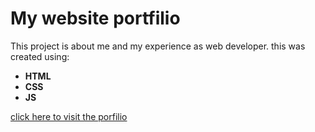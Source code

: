 # My website portfilio

This project is about me and my experience as web developer. this was created using:

- **HTML**
- **CSS**
- **JS**

[click here to visit the porfilio](https://kodekontri.github.io/web-portfolio/)